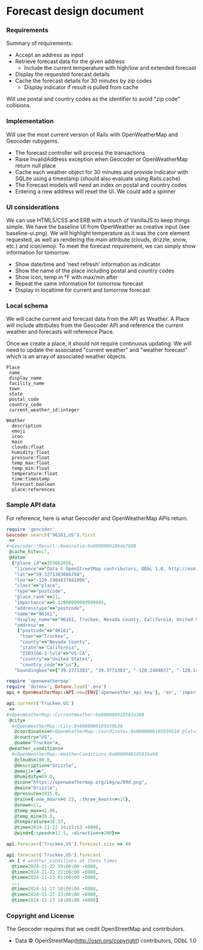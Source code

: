 # Forecast design document

### Requirements

Summary of requirements:

- Accept an address as input
- Retrieve forecast data for the given address
  - Include the current temperature with high/low and extended forecast
- Display the requested forecast details
- Cache the forecast details for 30 minutes by zip codes
  - Display indicator if result is pulled from cache

Will use postal and country codes as the identifier to avoid "zip code" collisions.
### Implementation

Will use the most current version of Rails
with OpenWeatherMap and Geocoder rubygems.

- The forecast controller will process the transactions
- Raise InvalidAddress exception when Geocoder or OpenWeatherMap return null place
- Cache each weather object for 30 minutes and provide indicator
  with SQLite using a timestamp (should also evaluate using Rails.cache)
- The Forecast models will need an index on postal and country codes
- Entering a new address will reset the UI. We could add a spinner

### UI considerations

We can use HTML5/CSS and ERB with a touch of VanillaJS to keep things simple.
We have the baseline UI from OpenWeather as creative input (see baseline-ui.png).
We will highlight temperature as it was the core element requested, as well as
rendering the main attribute (clouds, drizzle, snow, etc.) and icon/emoji.
To meet the forecast requirement, we can simply show information for tomorrow.

- Show date/time and 'next refresh' information as indicator
- Show the name of the place including postal and country codes
- Show icon, temp in °F with max/min after
- Repeat the same information for tomorrow forecast
- Display in localtime for current and tomorrow forecast

### Local schema

We will cache current and forecast data from the API as Weather.
A Place will include attributes from the Geocoder API and
reference the current weather and forecasts will reference Place.

Once we create a place, it should not require continuous updating.
We will need to update the associated "current weather" and
"weather forecast" which is an array of associated weather objects.

```
Place
 name
 display_name
 facility_name
 town
 state
 postal_code
 country_code
 current_weather_id:integer

Weather
  description
  emoji
  icon
  main
  clouds:float
  humidity:float
  pressure:float
  temp_max:float
  temp_min:float
  temperature:float
  time:timestamp
  forecast:boolean
  place:references
```

### Sample API data

For reference, here is what Geocoder and OpenWeatherMap APIs return.

```rb
require 'geocoder'
Geocoder.search("96161,US").first
 =>
#<Geocoder::Result::Nominatim:0x0000000106de7608
 @cache_hit=nil,
 @data=
  {"place_id"=>353662656,
   "licence"=>"Data © OpenStreetMap contributors, ODbL 1.0. http://osm.org/copyright",
   "lat"=>"39.3271383086758",
   "lon"=>"-120.1904837041096",
   "class"=>"place",
   "type"=>"postcode",
   "place_rank"=>21,
   "importance"=>0.12000999999999995,
   "addresstype"=>"postcode",
   "name"=>"96161",
   "display_name"=>"96161, Truckee, Nevada County, California, United States",
   "address"=>
    {"postcode"=>"96161",
     "town"=>"Truckee",
     "county"=>"Nevada County",
     "state"=>"California",
     "ISO3166-2-lvl4"=>"US-CA",
     "country"=>"United States",
     "country_code"=>"us"},
   "boundingbox"=>["39.2771383", "39.3771383", "-120.2404837", "-120.1404837"]}>

require 'openweathermap'
require 'dotenv'; Dotenv.load('.env')
api = OpenWeatherMap::API.new(ENV['openweather_api_key'], 'en', 'imperial')

api.current('Truckee,US')
 =>
#<OpenWeatherMap::CurrentWeather:0x000000010503a308
 @city=
  #<OpenWeatherMap::City:0x0000000105039b38
   @coordinates=#<OpenWeatherMap::Coordinates:0x0000000105039b10 @lat=39.328, @lon=-120.1833>,
   @country="US",
   @name="Truckee">,
 @weather_conditions=
  #<OpenWeatherMap::WeatherConditions:0x0000000105039a98
   @clouds=100.0,
   @description="drizzle",
   @emoji="🌧",
   @humidity=89.0,
   @icon="https://openweathermap.org/img/w/09d.png",
   @main="Drizzle",
   @pressure=1015.0,
   @rain={:one_hour=>0.23, :three_hours=>nil},
   @snow=nil,
   @temp_max=42.96,
   @temp_min=36.0,
   @temperature=38.37,
   @time=2024-11-22 16:15:53 -0800,
   @wind={:speed=>11.5, :direction=>200}>>

api.forecast('Truckee,US').forecast.size => 40

api.forecast('Truckee,US').forecast
 => [ # weather_conditions at these times
  @time=2024-11-22 19:00:00 -0800,
  @time=2024-11-22 22:00:00 -0800,
  @time=2024-11-23 01:00:00 -0800,
  ...
  @time=2024-11-27 10:00:00 -0800,
  @time=2024-11-27 13:00:00 -0800,
  @time=2024-11-27 16:00:00 -0800]
```

### Copyright and License

The Geocoder requires that we credit OpenStreetMap and contributors.
- Data © OpenStreetMap(http://osm.org/copyright) contributors, ODbL 1.0

